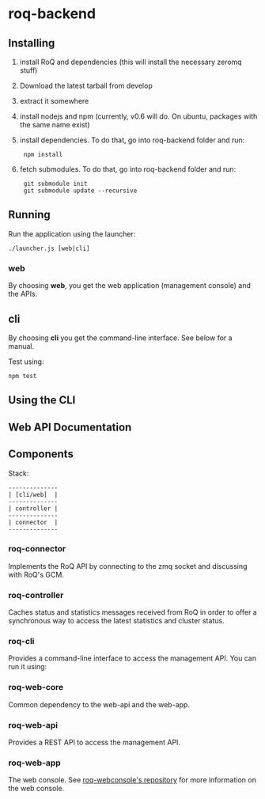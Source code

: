 roq-backend
===========

Installing
----------

1. install RoQ and dependencies (this will install the necessary zeromq stuff)
2. Download the latest tarball from develop
3. extract it somewhere
4. install nodejs and npm (currently, v0.6 will do. On ubuntu, packages with the same name exist)
5. install dependencies. To do that, go into roq-backend folder and run: 
		
		npm install
		
6. fetch submodules. To do that, go into roq-backend folder and run:

		git submodule init
		git submodule update --recursive

Running
-------

Run the application using the launcher:
```
./launcher.js [web|cli]
```
### web
By choosing **web**, you get the web application (management console) and the APIs.

## cli 
By choosing **cli** you get the command-line interface. See below for a manual.


Test using:
```
npm test
```

Using the CLI
-------------




Web API Documentation
---------------------



Components
----------

Stack: 

    --------------
    | [cli/web]  |
    --------------
    | controller |
    --------------
    | connector  |
    --------------


### roq-connector

Implements the RoQ API by connecting to the zmq socket and discussing with RoQ's GCM.

### roq-controller

Caches status and statistics messages received from RoQ in order to offer a synchronous way to access the latest statistics and cluster status.

### roq-cli

Provides a command-line interface to access the management API. You can run it using:

### roq-web-core

Common dependency to the web-api and the web-app.

### roq-web-api

Provides a REST API to access the management API. 

### roq-web-app

The web console. See [roq-webconsole's repository](https://github.com/roq-messaging/roq-web-console) for more information on the web console.

